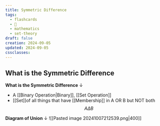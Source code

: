 ```yaml
---
title: Symmetric Difference
tags:
  - flashcards
  - 🌱
  - mathematics
  - set-theory
draft: false
creation: 2024-09-05
updated: 2024-09-05
cssclasses: 
---
```

## What is the Symmetric Difference

**What is the Symmetric Difference**
↓
- A [[Binary Operation|Binary]], [[Set Operation]]
- [[Set]]of all things that have [[Membership]] in A OR B but NOT both
$$A \Delta B$$
<!--SR:!2024-12-13,4,270-->

**Diagram of Union**
↓
![[Pasted image 20241007212539.png|400]]
<!--SR:!2024-12-13,4,270-->
